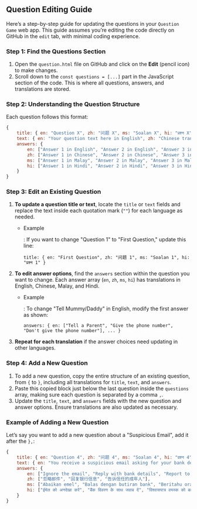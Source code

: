 ## Question Editing Guide

Here’s a step-by-step guide for updating the questions in your `Question Game` web app. This guide assumes you’re editing the code directly on GitHub in the `edit` tab, with minimal coding experience.

### Step 1: Find the Questions Section

1. Open the `question.html` file on GitHub and click on the **Edit** (pencil icon) to make changes.
2. Scroll down to the `const questions = [...]` part in the JavaScript section of the code. This is where all questions, answers, and translations are stored.

### Step 2: Understanding the Question Structure

Each question follows this format:

```javascript
{
    title: { en: "Question X", zh: "问题 X", ms: "Soalan X", hi: "प्रश्न X" },
    text: { en: "Your question text here in English", zh: "Chinese translation", ms: "Malay translation", hi: "Hindi translation" },
    answers: { 
        en: ["Answer 1 in English", "Answer 2 in English", "Answer 3 in English"], 
        zh: ["Answer 1 in Chinese", "Answer 2 in Chinese", "Answer 3 in Chinese"],
        ms: ["Answer 1 in Malay", "Answer 2 in Malay", "Answer 3 in Malay"], 
        hi: ["Answer 1 in Hindi", "Answer 2 in Hindi", "Answer 3 in Hindi"]
    }
}

```

### Step 3: Edit an Existing Question

1. **To update a question title or text**, locate the `title` or `text` fields and replace the text inside each quotation mark (`""`) for each language as needed.

    - Example

        : If you want to change "Question 1" to "First Question," update this line:

        ```
        title: { en: "First Question", zh: "问题 1", ms: "Soalan 1", hi: "प्रश्न 1" }
        ```

2. **To edit answer options**, find the `answers` section within the question you want to change. Each answer array (`en`, `zh`, `ms`, `hi`) has translations in English, Chinese, Malay, and Hindi.

    - Example

        : To change "Tell Mummy/Daddy" in English, modify the first answer as shown:

        ```
        answers: { en: ["Tell a Parent", "Give the phone number", "Don't give the phone number"], ... }
        ```

3. **Repeat for each translation** if the answer choices need updating in other languages.

### Step 4: Add a New Question

1. To add a new question, copy the entire structure of an existing question, from `{` to `}`, including all translations for `title`, `text`, and `answers`.
2. Paste this copied block just below the last question inside the `questions` array, making sure each question is separated by a comma `,`.
3. Update the `title`, `text`, and `answers` fields with the new question and answer options. Ensure translations are also updated as necessary.

### Example of Adding a New Question

Let’s say you want to add a new question about a "Suspicious Email", add it after the `},`:

```javascript
{
    title: { en: "Question 4", zh: "问题 4", ms: "Soalan 4", hi: "प्रश्न 4" },
    text: { en: "You receive a suspicious email asking for your bank details. What should you do?", zh: "你收到一封要求提供银行信息的可疑邮件。你应该怎么做？", ms: "Anda menerima emel mencurigakan yang meminta maklumat bank anda. Apa yang patut anda lakukan?", hi: "आपको अपने बैंक विवरण मांगने वाला एक संदिग्ध ईमेल प्राप्त होता है। आपको क्या करना चाहिए?" },
    answers: { 
        en: ["Ignore the email", "Reply with bank details", "Report to a trusted adult"], 
        zh: ["忽略邮件", "回复银行信息", "告诉信任的成年人"],
        ms: ["Abaikan emel", "Balas dengan butiran bank", "Beritahu orang dewasa yang dipercayai"], 
        hi: ["ईमेल को अनदेखा करें", "बैंक विवरण के साथ जवाब दें", "विश्वासपात्र वयस्क को बताएं"]
    }
}

```

